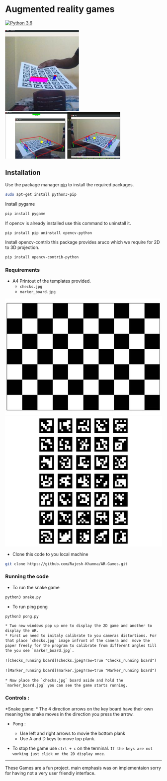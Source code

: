 # Augmented reality games

[![Python 3.6](https://img.shields.io/badge/python-3.6-blue.svg)](https://www.python.org/downloads/release/python-360/)

![Snake AR](snake.jpeg?raw=true "Snake AR")
![Pong AR](pong.jpeg?raw=true "Pong AR")


## Installation

Use the package manager [pip](https://pip.pypa.io/en/stable/) to install the required packages.
```bash
sudo apt-get install python3-pip
```

Install pygame
```bash
pip install pygame
```
If opencv is already installed use this command to uninstall it.

```bash
pip install pip uninstall opencv-python
```
Install opencv-contrib
this package provides aruco which we require for 2D to 3D projection.
```bash
pip install opencv-contrib-python
```

### Requirements

* A4 Printout of the templates provided. 
  * `checks.jpg`
  * `marker_board.jpg`

![Checks board](checks.jpg?raw=true "Checks board")
![Marker board](marker_board.jpg?raw=true "Marker Board")

* Clone this code to you local machine
```bash
git clone https://github.com/Rajesh-Khanna/AR-Games.git
```

### Running the code

* To run the snake game
```bash
python3 snake.py
```
* To run ping pong
```bash
python3 pong.py
```

	* Two new windows pop up one to display the 2D game and another to display the AR.
	* First we need to initaly calibrate to you cameras distortions. For that place `checks.jpg` image infront of the camera and  move the paper freely for the program to calibrate from different angles till the you see `marker_board.jpg`. 

	![Checks_running board](checks.jpeg?raw=true "Checks_running board")

	![Marker_running board](marker.jpeg?raw=true "Marker_running board")

	* Now place the `checks.jpg` board aside and hold the `marker_board.jpg` you can see the game starts running.

### Controls : 
  *Snake game:
    * The 4 direction arrows on the key board have their own meaning the snake moves in the direction you press the arrow.
  * Pong :
    * Use left and right arrows to movie the bottom plank
    * Use A and D keys  to move top plank.


 * To stop the game use `ctrl + c` on the terminal.
`If the keys are not working just click on the 2D display once`.

---

These Games are a fun project. main emphasis was on implementaion sorry for having not a very user friendly interface.